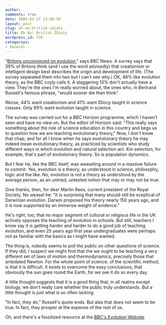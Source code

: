 ```yaml
---
author:
comments: true
date: 2006-01-27 13:08:59
layout: post
slug: oh-no-british-idiots
title: Oh No! British IDiots
wordpress_id: 376
categories:
- General
---
```


"[Britons unconvinced on evolution](http://news.bbc.co.uk/2/hi/science/nature/4648598.stm)," says BBC News. A survey says that 39% of Britons think (and I use the word advisedly) that creationism or intelligent design best describes the origin and development of life. (The survey separated them into two but I can't see why.) OK, 48% like evolution theory, as the BBC coyly calls it. A staggering 13% don't actually have a view. They're the ones I'm really worried about, the ones who, in Bertrand Russell's famous phrase, "would sooner die than think".

Worse, 44% want creationism and 41% want IDiocy taught in science classes. Only 69% want evolution taught in science.

The survey was carried out for a BBC Horizon programme, which I haven't seen and have no view on. But the editor of Horizon said: "This really says something about the role of science education in this country and begs us to question how we are teaching evolutionary theory," Now, I don't know that chap, and for all I know when he says evolutionary theory he may indeed mean evolutionary theory, as practiced by scientists who study different ways in which evolution and natural selection act. Kin selection, for example, that's part of evolutionary theory. So is population dynamics.

But I fear he, like the BBC itself, was weaseling around in a massive failure to commit. Yes, evolution is a theory, as understood in science, philosophy, logic and the like. No, evolution is not a theory as understood by the average person, as an untried, untested notion that may or may not be true.

Give thanks, then, for dear Martin Rees, current president of the Royal Society. No weasel he: "It is surprising that many should still be sceptical of Darwinian evolution. Darwin proposed his theory nearly 150 years ago, and it is now supported by an immense weight of evidence."

He's right, too, that no major segment of cultural or religious life in the UK actively opposes the teaching of evolution in schools. But still, teachers I know say it is getting harder and harder to do a good job of teaching evolution, and even 25 years ago first year undergraduates were perhaps not as familiar with the basics as I might have wanted.

The  thing is, nobody seems to poll the public on other questions of science. If they did, I suspect we might find that the we ought to be teaching a very different set of laws of motion and thermodynamics, precisely those that antedated Newton. For the whole point of science, of the scientific method, is that it is difficult. It exists to overcome the easy conclusions, that obviously the sun goes round the Earth, for we see it do so every day.

A little thought suggests that it is a good thing that, in all realms except biology, we don't really care whether the public truly understands. But a little thought is just what is so often lacking.

"In fact, they do," Russell's quote ends. But alas that does not seem to be true. In fact, they prosper at the expense of the rest of us.

Oh, and there's a fossilized resource at the [BBC's Evolution Website](http://www.bbc.co.uk/education/darwin/index.shtml).
